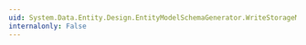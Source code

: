 ```yaml
---
uid: System.Data.Entity.Design.EntityModelSchemaGenerator.WriteStorageMapping(System.Xml.XmlWriter)
internalonly: False
---
```

